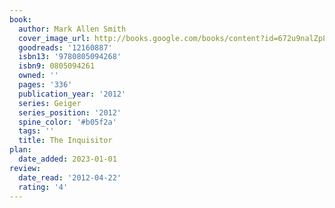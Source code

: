 ```yaml
---
book:
  author: Mark Allen Smith
  cover_image_url: http://books.google.com/books/content?id=672u9nalZp8C&printsec=frontcover&img=1&zoom=1&edge=curl&source=gbs_api
  goodreads: '12160887'
  isbn13: '9780805094268'
  isbn9: 0805094261
  owned: ''
  pages: '336'
  publication_year: '2012'
  series: Geiger
  series_position: '2012'
  spine_color: '#b05f2a'
  tags: ''
  title: The Inquisitor
plan:
  date_added: 2023-01-01
review:
  date_read: '2012-04-22'
  rating: '4'
---
```

